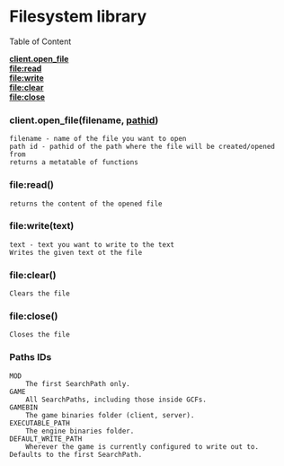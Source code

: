 # Filesystem library

Table of Content

[**client.open_file**](https://github.com/Aviarita/filesystem/blob/master/README.md#clientopen_filefilename-pathid)<br>
[**file:read**](https://github.com/Aviarita/filesystem/blob/master/README.md#fileread)<br>
[**file:write**](https://github.com/Aviarita/filesystem/blob/master/README.md#filewritetext)<br>
[**file:clear**](https://github.com/Aviarita/filesystem/blob/master/README.md#fileclear)<br>
[**file:close**](https://github.com/Aviarita/filesystem/blob/master/README.md#fileclose)<br>

### client.open_file(filename, [pathid](https://github.com/Aviarita/filesystem/blob/master/README.md#paths-ids))
    filename - name of the file you want to open
    path id - pathid of the path where the file will be created/opened from
    returns a metatable of functions

### file:read()
    returns the content of the opened file
    
### file:write(text)
    text - text you want to write to the text
    Writes the given text ot the file
    
### file:clear()
    Clears the file
    
### file:close()
    Closes the file

### Paths IDs
    MOD
        The first SearchPath only.
    GAME
        All SearchPaths, including those inside GCFs.
    GAMEBIN
        The game binaries folder (client, server).
    EXECUTABLE_PATH
        The engine binaries folder.
    DEFAULT_WRITE_PATH
        Wherever the game is currently configured to write out to. Defaults to the first SearchPath.
